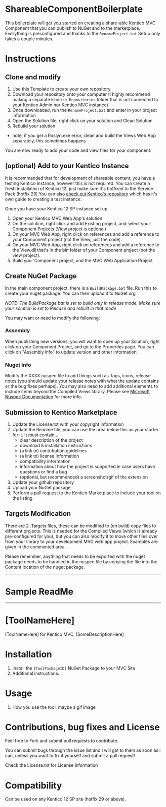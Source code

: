 # ShareableComponentBoilerplate
This boilerplate will get you started on creating a share-able Kentico MVC Component that you can publish to NuGet and to the marketplace.  Everything is preconfigured and thanks to the `RenameProject.bat` Setup only takes a couple minutes.

# Instructions
## Clone and modify
1. Use this Template to create your own repository.
1. Download your repository onto your computer (I highly recommend making a separate `Kentico Repositories` folder that is not connected to your Kentico Admin nor Kentico MVC instance)
1. Once downloaded, run the `RenameProject.bat` and enter in your project information
1. Open the Solution file, right click on your solution and Clean Solution
1. Rebuild your solution
  * note, if you get a Roslyn.exe error, clean and build the Views Web App separately, this sometimes happens

You are now ready to add your code and view files for your component.

## (optional) Add to your Kentico Instance
It is recommended that for development of shareable content, you have a testing Kentico Instance, however this is not required.  You can create a fresh installation of Kentico 12, just make sure it's hotfixed to the Service Pack (hotfix 29)  You can also [check out Kentico's repository](https://github.com/Kentico/ems-mvc-component-starter) which has it's own guide to creating a test instance.

Once you have your Kentico 12 SP instance set up:

1. Open your Kentico MVC Web App's solution
1. On the solution, right click and add Existing project, and select your Component Projects (View project is optional)
1. On your MVC Web App, right click on references and add a reference to your Component project (not the View, just the code).
1. On your MVC Web App, right click on references and add a reference to the View.dll that's in the bin folder of your Component project (not the view project).
1. Build your Component project, and the MVC Web Application Project

## Create NuGet Package
In the main component project, there is a `BuildPackage.bat` file.  Run this to create your nuget package.  You can then upload it to NuGet.org

*NOTE: The BuildPackage.bat is set to build only in release mode.  Make sure your solution is set to Release and rebuilt in that mode*

You may want or need to modify the following:

### Assembly
When publishing new versions, you will want to open up your Solution, right click on your Component Project, and go to the Properties page.  You can click on "Assembly info" to update version and other information.

### Nuget Info
Modify the XXXX.nuspec file to add things such as Tags, Icons, release notes (you should update your release notes with what the update contains or the bug fixes perhaps).  You may also need to add additional <file> elements to include items beyond the Compiled Views library.  Please see [Microsoft Nuspec Documentation](https://docs.microsoft.com/en-us/nuget/reference/nuspec]) for more info.
  
## Submission to Kentico Marketplace
1. Update the License.txt with your copyright information
1. Update the Readme file, you can use the area below this as your starter for it.  It must contain...
   * clear description of the project
   * download & installation instructions
   * (a link to) contribution guidelines
   * (a link to) license information
   * compatibility information
   * information about how the project is supported in case users have questions or find a bug
   * (optional, but recommended) a screenshot/gif of the extension
1. Update your github repository
1. Upload your NuGet package
1. Perform a pull request to the Kentico Marketplace to include your tool on the listing.

## Targets Modification
There are 2 .Targets files, these can be modified to (on build) copy files to different projects.  This is needed for the Compiled Views (which is already pre-configured for you), but you can also modify it to move other files over from your library to your development MVC web app project.  Examples are given in the commented area.

Please remember, anything that needs to be exported with the nuget package needs to be handled in the nuspec file by copying the file into the Content location of the nuget package.

---
# Sample ReadMe
---

# [ToolNameHere]
[ToolNameHere] for Kentico MVC, [SomeDescriptionHere]

# Installation
1. Install the `[ToolPackageID]` NuGet Package to your MVC Site
1. Additional instructions...

# Usage
1. How you use the tool, maybe a gif image

# Contributions, bug fixes and License
Feel free to Fork and submit pull requests to contribute.

You can submit bugs through the issue list and i will get to them as soon as i can, unless you want to fix it yourself and submit a pull request!

Check the License.txt for License information

# Compatibility
Can be used on any Kentico 12 SP site (hotfix 29 or above).
